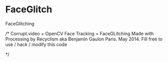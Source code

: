 FaceGlitch
==========

FaceGlitching

/*
Corrupt.video + OpenCV Face Tracking = FaceGLitching
Made with Processing by Recyclism aka Benjamin Gaulon
Paris. May 2014.
Fill free to use / hack / modify this code

*/
